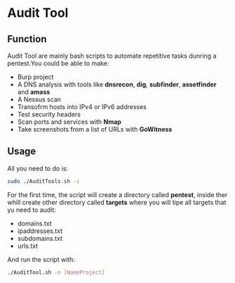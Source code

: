 # Audit Tool

## Function

Audit Tool are mainly bash scripts to automate repetitive tasks dunring a pentest.You could be able to make:

- Burp project
- A DNS analysis with tools like **dnsrecon**, **dig**, **subfinder**, **assetfinder** and **amass**
- A Nessus scan
- Transofrm hosts into IPv4 or IPv6 addresses
- Test security headers
- Scan ports and services with **Nmap**
- Take screenshots from a list of URLs with **GoWitness**

## Usage

All you need to do is:

```bash
sudo ./AuditTools.sh -i
```

For the first time, the script will create a directory called **pentest**, inside ther whill create other directory called **targets** where you will tipe all targets that yu need to audit:

- domains.txt
- ipaddresses.txt
- subdomains.txt
- urls.txt

And run the script with:

```bash
./AuditTool.sh -n [NameProject]
```
